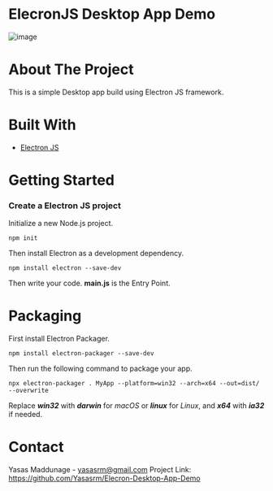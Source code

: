# ElecronJS Desktop App Demo
![image](https://github.com/user-attachments/assets/ccaaf1f4-50c9-4504-bfc0-b895aabbf3bb)

# About The Project

This is a simple Desktop app build using Electron JS framework.

# Built With

<ul dir="auto">
<li><a href="https://www.electronjs.org/" rel="nofollow">Electron JS</a></li>
</ul>

# Getting Started

<h3>Create a Electron JS project</h3>

Initialize a new Node.js project.
```
npm init
```

Then install Electron as a development dependency.
```
npm install electron --save-dev
```

Then write your code. **main.js** is the Entry Point.

# Packaging

First install Electron Packager.
```
npm install electron-packager --save-dev
```

Then run the following command to package your app.
```
npx electron-packager . MyApp --platform=win32 --arch=x64 --out=dist/ --overwrite
```
Replace ***win32*** with ***darwin*** for *macOS* or ***linux*** for *Linux*, and ***x64*** with ***ia32*** if needed.

# Contact

Yasas Maddunage - yasasrm@gmail.com
Project Link: https://github.com/Yasasrm/Elecron-Desktop-App-Demo

